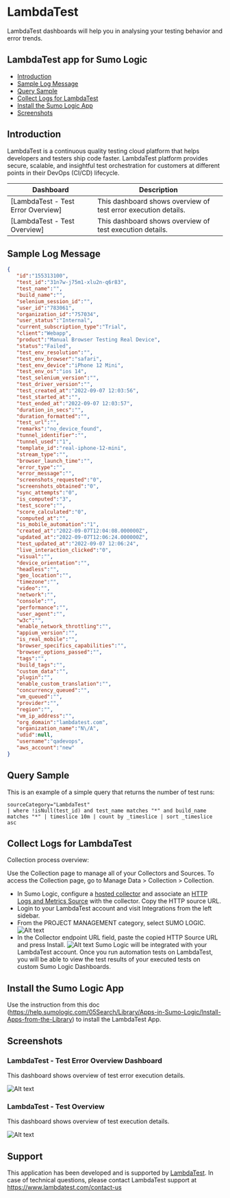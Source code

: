 # LambdaTest

LambdaTest dashboards will help you in analysing your testing behavior and error trends.

## LambdaTest app for Sumo Logic

- [Introduction](#introduction)
- [Sample Log Message](#sample-log-message)
- [Query Sample](#query-sample)
- [Collect Logs for LambdaTest](#collect-logs-for-lambdatest)
- [Install the Sumo Logic App](#install-the-sumo-logic-app)
- [Screenshots](#screenshots)

## Introduction

LambdaTest is a continuous quality testing cloud platform that helps developers and testers ship code faster. LambdaTest platform provides secure, scalable, and insightful test orchestration for customers at different points in their DevOps (CI/CD) lifecycle.


| Dashboard                                       | Description                                                       |
| ----------------------------------------------- | ----------------------------------------------------------------- |
| [LambdaTest - Test Error Overview]       | This dashboard shows overview of test error execution details. |
| [LambdaTest - Test Overview]       | This dashboard shows overview of test execution details. |


## Sample Log Message

```json
{
   "id":"155313100",
   "test_id":"31n7w-j75m1-xlu2n-q6r83",
   "test_name":"",
   "build_name":"",
   "selenium_session_id":"",
   "user_id":"783061",
   "organization_id":"757034",
   "user_status":"Internal",
   "current_subscription_type":"Trial",
   "client":"Webapp",
   "product":"Manual Browser Testing Real Device",
   "status":"Failed",
   "test_env_resolution":"",
   "test_env_browser":"safari",
   "test_env_device":"iPhone 12 Mini",
   "test_env_os":"ios 14",
   "test_selenium_version":"",
   "test_driver_version":"",
   "test_created_at":"2022-09-07 12:03:56",
   "test_started_at":"",
   "test_ended_at":"2022-09-07 12:03:57",
   "duration_in_secs":"",
   "duration_formatted":"",
   "test_url":"",
   "remarks":"no_device_found",
   "tunnel_identifier":"",
   "tunnel_used":"1",
   "template_id":"real-iphone-12-mini",
   "stream_type":"",
   "browser_launch_time":"",
   "error_type":"",
   "error_message":"",
   "screenshots_requested":"0",
   "screenshots_obtained":"0",
   "sync_attempts":"0",
   "is_computed":"3",
   "test_score":"",
   "score_calculated":"0",
   "computed_at":"",
   "is_mobile_automation":"1",
   "created_at":"2022-09-07T12:04:08.000000Z",
   "updated_at":"2022-09-07T12:06:24.000000Z",
   "test_updated_at":"2022-09-07 12:06:24",
   "live_interaction_clicked":"0",
   "visual":"",
   "device_orientation":"",
   "headless":"",
   "geo_location":"",
   "timezone":"",
   "video":"",
   "network":"",
   "console":"",
   "performance":"",
   "user_agent":"",
   "w3c":"",
   "enable_network_throttling":"",
   "appium_version":"",
   "is_real_mobile":"",
   "browser_specifics_capabilities":"",
   "browser_options_passed":"",
   "tags":"",
   "build_tags":"",
   "custom_data":"",
   "plugin":"",
   "enable_custom_translation":"",
   "concurrency_queued":"",
   "vm_queued":"",
   "provider":"",
   "region":"",
   "vm_ip_address":"",
   "org_domain":"lambdatest.com",
   "organization_name":"N\/A",
   "udid":null,
   "username":"qadevops",
   "aws_account":"new"
}
```

## Query Sample

This is an example of a simple query that returns the number of test runs:

```text
sourceCategory="LambdaTest"
| where !isNull(test_id) and test_name matches "*" and build_name matches "*" | timeslice 10m | count by _timeslice | sort _timeslice asc
```

## Collect Logs for LambdaTest

Collection process overview:

Use the Collection page to manage all of your Collectors and Sources. To access the Collection page, go to Manage Data > Collection > Collection.
- In Sumo Logic, configure a [hosted collector](https://help.sumologic.com/03Send-Data/Hosted-Collectors)
  and associate an [HTTP Logs and Metrics Source](https://help.sumologic.com/03Send-Data/Sources/02Sources-for-Hosted-Collectors/HTTP-Source#configure-an-http%C2%A0logs-and-metrics-source) with the collector. Copy the HTTP source URL.
- Login to your LambdaTest account and visit Integrations from the left sidebar.
- From the PROJECT MANAGEMENT category, select SUMO LOGIC.
  ![Alt text](resources/docs/lambdatest_col_step1.png?raw=true)
- In the Collector endpoint URL field, paste the copied HTTP Source URL and press Install.
  ![Alt text](resources/docs/lambdatest_col_step2.png?raw=true)
Sumo Logic will be integrated with your LambdaTest account.
Once you run automation tests on LambdaTest, you will be able to view the test results of your executed tests on custom Sumo Logic Dashboards.

## Install the Sumo Logic App

Use the instruction from this doc (https://help.sumologic.com/05Search/Library/Apps-in-Sumo-Logic/Install-Apps-from-the-Library) to install the LambdaTest App.

## Screenshots

### LambdaTest - Test Error Overview Dashboard

This dashboard shows overview of test error execution details.

![Alt text](resources/screenshots/LambdaTest_Test_Error_Overview.png?raw=true)

### LambdaTest - Test Overview

This dashboard shows overview of test execution details.

![Alt text](resources/screenshots/LambdaTest_Test_Overview.png?raw=true)

## Support

This application has been developed and is supported by [LambdaTest](https://www.lambdatest.com/support/docs/sumo-logic-integration/). In case of technical questions, please contact LambdaTest support at https://www.lambdatest.com/contact-us